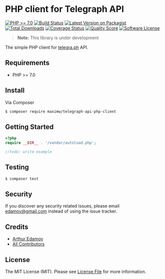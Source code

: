 # PHP client for Telegraph API

[![PHP >= 7.0](https://img.shields.io/badge/php-%3E%3D%207.0-8892BF.svg?style=flat-square)](https://php.net/)
[![Build Status][ico-travis]][link-travis]
[![Latest Version on Packagist][ico-version]][link-packagist]
[![Total Downloads][ico-downloads]][link-downloads]
[![Coverage Status](https://coveralls.io/repos/github/edamov/telegraph-api-php-client/badge.svg?branch=master)](https://coveralls.io/github/edamov/telegraph-api-php-client?branch=master)
[![Quality Score][ico-code-quality]][link-code-quality]
[![Software License][ico-license]](LICENSE.md)

> **Note:** This library is under development

The simple PHP client for [telegra.ph](https://telegra.ph) API. 

## Requirements

* PHP >= 7.0 

## Install

Via Composer

``` bash
$ composer require maximw/telegraph-api-php-client
```

## Getting Started

``` php
<?php
require __DIR__ . '/vendor/autoload.php';

//todo: write example
```

## Testing

``` bash
$ composer test
```

## Security

If you discover any security related issues, please email edamov@gmail.com instead of using the issue tracker.

## Credits

- [Arthur Edamov][link-author]
- [All Contributors][link-contributors]

## License

The MIT License (MIT). Please see [License File](LICENSE.md) for more information.

[ico-version]: https://img.shields.io/packagist/v/edamov/telegraph-api-php-client.svg?style=flat-square
[ico-license]: https://img.shields.io/badge/license-MIT-brightgreen.svg?style=flat-square
[ico-travis]: https://img.shields.io/travis/edamov/telegraph-api-php-client/master.svg?style=flat-square
[ico-scrutinizer]: https://img.shields.io/scrutinizer/coverage/g/edamov/telegraph-api-php-client.svg?style=flat-square
[ico-code-quality]: https://img.shields.io/scrutinizer/g/edamov/telegraph-api-php-client.svg?style=flat-square
[ico-downloads]: https://img.shields.io/packagist/dt/edamov/telegraph-api-php-client.svg?style=flat-square

[link-packagist]: https://packagist.org/packages/edamov/telegraph-api-php-client
[link-travis]: https://travis-ci.org/edamov/telegraph-api-php-client
[link-scrutinizer]: https://scrutinizer-ci.com/g/edamov/telegraph-api-php-client/code-structure
[link-code-quality]: https://scrutinizer-ci.com/g/edamov/telegraph-api-php-client
[link-downloads]: https://packagist.org/packages/edamov/telegraph-api-php-client
[link-author]: https://github.com/telegraph-api-php-client
[link-contributors]: ../../contributors
